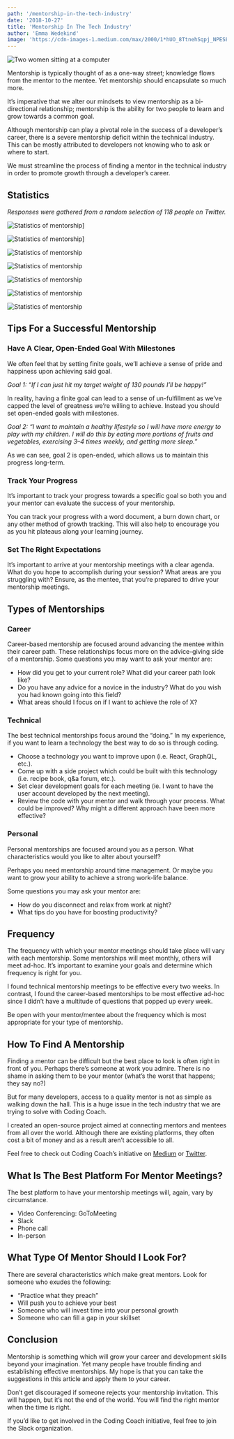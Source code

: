 ```yaml
---
path: '/mentorship-in-the-tech-industry'
date: '2018-10-27'
title: 'Mentorship In The Tech Industry'
author: 'Emma Wedekind'
image: 'https://cdn-images-1.medium.com/max/2000/1*hUO_8TtnehSqpj_NPESE8Q.jpeg'
---
```


![Two women sitting at a computer](https://cdn-images-1.medium.com/max/2000/1*hUO_8TtnehSqpj_NPESE8Q.jpeg)

Mentorship is typically thought of as a one-way street; knowledge flows from the mentor to the mentee. Yet mentorship should encapsulate so much more.

It’s imperative that we alter our mindsets to view mentorship as a bi-directional relationship; mentorship is the ability for two people to learn and grow towards a common goal.

Although mentorship can play a pivotal role in the success of a developer’s career, there is a severe mentorship deficit within the technical industry. This can be mostly attributed to developers not knowing who to ask or where to start.

We must streamline the process of finding a mentor in the technical industry in order to promote growth through a developer’s career.

## Statistics

_Responses were gathered from a random selection of 118 people on Twitter._

![Statistics of mentorship](https://cdn-images-1.medium.com/max/1600/1*k8wHduyrj_94DDBKXW4bmg.png)]

![Statistics of mentorship](https://cdn-images-1.medium.com/max/1600/1*1Cty5lYBMgUpDDvZbpnS8Q.png)]

![Statistics of mentorship](https://cdn-images-1.medium.com/max/1600/1*L2sqWD2p-m4Icwejw9HWnQ.png)

![Statistics of mentorship](https://cdn-images-1.medium.com/max/1600/1*L2sqWD2p-m4Icwejw9HWnQ.png)

![Statistics of mentorship](https://cdn-images-1.medium.com/max/1600/1*3EFA2q9DQjOWg-iaztsezQ.png)

![Statistics of mentorship](https://cdn-images-1.medium.com/max/1600/1*im_zeyz1JY6cjXSI8VdvPA.png)

![Statistics of mentorship](https://cdn-images-1.medium.com/max/1600/1*bvq4qGhZbUsOAwSByGbIuw.png)

## Tips For a Successful Mentorship

### Have A Clear, Open-Ended Goal With Milestones

We often feel that by setting finite goals, we’ll achieve a sense of pride and happiness upon achieving said goal.

_Goal 1: “If I can just hit my target weight of 130 pounds I’ll be happy!”_

In reality, having a finite goal can lead to a sense of un-fulfillment as we’ve capped the level of greatness we’re willing to achieve. Instead you should set open-ended goals with milestones.

_Goal 2: “I want to maintain a healthy lifestyle so I will have more energy to play with my children. I will do this by eating more portions of fruits and vegetables, exercising 3–4 times weekly, and getting more sleep.”_

As we can see, goal 2 is open-ended, which allows us to maintain this progress long-term.

### Track Your Progress

It’s important to track your progress towards a specific goal so both you and your mentor can evaluate the success of your mentorship.

You can track your progress with a word document, a burn down chart, or any other method of growth tracking. This will also help to encourage you as you hit plateaus along your learning journey.

### Set The Right Expectations

It’s important to arrive at your mentorship meetings with a clear agenda. What do you hope to accomplish during your session? What areas are you struggling with? Ensure, as the mentee, that you’re prepared to drive your mentorship meetings.

## Types of Mentorships

### Career

Career-based mentorship are focused around advancing the mentee within their career path. These relationships focus more on the advice-giving side of a mentorship. Some questions you may want to ask your mentor are:

- How did you get to your current role? What did your career path look like?
- Do you have any advice for a novice in the industry? What do you wish you had known going into this field?
- What areas should I focus on if I want to achieve the role of X?

### Technical

The best technical mentorships focus around the “doing.” In my experience, if you want to learn a technology the best way to do so is through coding.

- Choose a technology you want to improve upon (i.e. React, GraphQL, etc.).
- Come up with a side project which could be built with this technology (i.e. recipe book, q&a forum, etc.).
- Set clear development goals for each meeting (ie. I want to have the user account developed by the next meeting).
- Review the code with your mentor and walk through your process. What could be improved? Why might a different approach have been more effective?

### Personal

Personal mentorships are focused around you as a person. What characteristics would you like to alter about yourself?

Perhaps you need mentorship around time management. Or maybe you want to grow your ability to achieve a strong work-life balance.

Some questions you may ask your mentor are:

- How do you disconnect and relax from work at night?
- What tips do you have for boosting productivity?

## Frequency

The frequency with which your mentor meetings should take place will vary with each mentorship. Some mentorships will meet monthly, others will meet ad-hoc. It’s important to examine your goals and determine which frequency is right for you.

I found technical mentorship meetings to be effective every two weeks. In contrast, I found the career-based mentorships to be most effective ad-hoc since I didn’t have a multitude of questions that popped up every week.

Be open with your mentor/mentee about the frequency which is most appropriate for your type of mentorship.

## How To Find A Mentorship

Finding a mentor can be difficult but the best place to look is often right in front of you. Perhaps there’s someone at work you admire. There is no shame in asking them to be your mentor (what’s the worst that happens; they say no?)

But for many developers, access to a quality mentor is not as simple as walking down the hall. This is a huge issue in the tech industry that we are trying to solve with Coding Coach.

I created an open-source project aimed at connecting mentors and mentees from all over the world. Although there are existing platforms, they often cost a bit of money and as a result aren’t accessible to all.

Feel free to check out Coding Coach’s initiative on [Medium](https://medium.com/codingcoach-io) or [Twitter](https://twitter.com/codingcoach_io).

## What Is The Best Platform For Mentor Meetings?

The best platform to have your mentorship meetings will, again, vary by circumstance.

- Video Conferencing: GoToMeeting
- Slack
- Phone call
- In-person

## What Type Of Mentor Should I Look For?

There are several characteristics which make great mentors. Look for someone who exudes the following:

- “Practice what they preach”
- Will push you to achieve your best
- Someone who will invest time into your personal growth
- Someone who can fill a gap in your skillset

## Conclusion

Mentorship is something which will grow your career and development skills beyond your imagination. Yet many people have trouble finding and establishing effective mentorships. My hope is that you can take the suggestions in this article and apply them to your career.

Don’t get discouraged if someone rejects your mentorship invitation. This will happen, but it’s not the end of the world. You will find the right mentor when the time is right.

If you’d like to get involved in the Coding Coach initiative, feel free to join the Slack organization.
